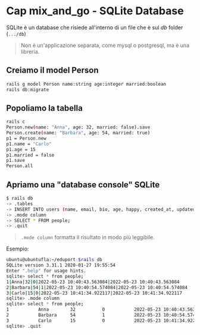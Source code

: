 # <a name="top"></a> Cap mix_and_go - SQLite Database

SQLite è un database che risiede all'interno di un file che è sul *db* folder (`.../db`)

> Non è un'applicazione separata, come mysql o postgresql, ma è una libreria.



## Creiamo il model Person

```bash
rails g model Person name:string age:integer married:boolean
rails db:migrate
```



## Popoliamo la tabella

```bash
rails c
Person.new(name: "Anna", age: 32, married: false).save
Person.create(name: "Barbara", age: 54, married: true)
p1 = Person.new
p1.name = "Carlo"
p1.age = 15
p1.married = false
p1.save
Person.all
```



## Apriamo una "database console" SQLite

```bash
$ rails db
-> .tables
-> INSERT INTO users (name, email, bio, age, happy, created_at, updated_at) VALUES ("John", "john@example.com", "", 25, true, "2022-01-01", "2022-01-01");
-> .mode column
-> SELECT * FROM people;
-> .quit
```

> `.mode column` formatta il risultato in modo più leggibile.

Esempio:

```bash
ubuntu@ubuntufla:~/eduport $rails db
SQLite version 3.31.1 2020-01-27 19:55:54
Enter ".help" for usage hints.
sqlite> select * from people;
1|Anna|32|0|2022-05-23 10:40:43.563084|2022-05-23 10:40:43.563084
2|Barbara|54|1|2022-05-23 10:40:54.574084|2022-05-23 10:40:54.574084
3|Carlo|15|0|2022-05-23 10:41:34.922117|2022-05-23 10:41:34.922117
sqlite> .mode column
sqlite> select * from people;
1           Anna        32          0           2022-05-23 10:40:43.563084  2022-05-23 10:40:43.563084
2           Barbara     54          1           2022-05-23 10:40:54.574084  2022-05-23 10:40:54.574084
3           Carlo       15          0           2022-05-23 10:41:34.922117  2022-05-23 10:41:34.922117
sqlite> .quit
```
